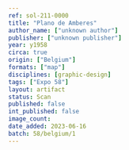 ```yaml
---
ref: sol-211-0000
title: "Plano de Amberes"
author_name: ["unknown author"]
publisher: ["unknown publisher"]
year: y1958
circa: true
origin: ["Belgium"]
formats: ["map"]
disciplines: [graphic-design]
tags: ["Expo 58"]
layout: artifact
status: Scan
published: false
int_published: false
image_count:
date_added: 2023-06-16
batch: 58/belgium/1
---
```

